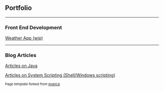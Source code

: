 ## Portfolio

---

### Front End Development 

[Weather App (wip)](/weatherapp)

<!--
<img src="images/dummy_thumbnail.jpg?raw=true"/>
-->
---
### Blog Articles
[Articles on Java](/blog/Articles_Java.md)  
<!--[Articles on Oracle Database](blog/Articles_OracleDatabase/Articles_OracleDatabase.md)-->  
[Articles on System Scripting (Shell/Windows scripting)](/blog/Articles_SystemScripting.md)  



















<!--
<img src="images/dummy_thumbnail.jpg?raw=true"/>
-->

<!--

[Project 3 Title](http://example.com/)
<img src="images/dummy_thumbnail.jpg?raw=true"/>

---

### Category Name 2

- [Project 1 Title](http://example.com/)
- [Project 2 Title](http://example.com/)
- [Project 3 Title](http://example.com/)
- [Project 4 Title](http://example.com/)
- [Project 5 Title](http://example.com/)

---




---
-->
<p style="font-size:11px">Page template forked from <a href="https://github.com/evanca/quick-portfolio">evanca</a></p>
<!-- Remove above link if you don't want to attibute -->
